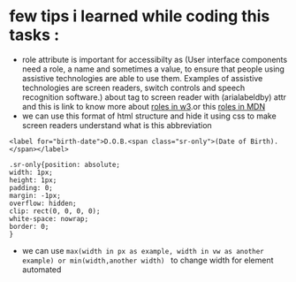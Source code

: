 # few tips i learned while coding this tasks :
- role attribute is important for accessibilty as (User interface components need a role, a name and sometimes a value, to ensure that people using assistive technologies are able to use them. Examples of assistive technologies are screen readers, switch controls and speech recognition software.) about tag to screen reader with (arialabeldby) attr 
and this is link to know more about [roles in w3](https://www.w3schools.com/accessibility/accessibility_role_name_value.php).or this [roles in MDN](https://developer.mozilla.org/en-US/docs/Web/Accessibility/ARIA/Roles)
- we can use this format of html structure and hide it using css to make screen readers understand what is this abbreviation 
 
 ```
 <label for="birth-date">D.O.B.<span class="sr-only">(Date of Birth).</span></label>
 ```
 
 ```
.sr-only{position: absolute;
width: 1px;
height: 1px;
padding: 0;
margin: -1px;
overflow: hidden;
clip: rect(0, 0, 0, 0);
white-space: nowrap;
border: 0;
}
```
 
- we can use `max(width in px as example, width in vw as another example) or min(width,another width) ` to change width for element automated 

